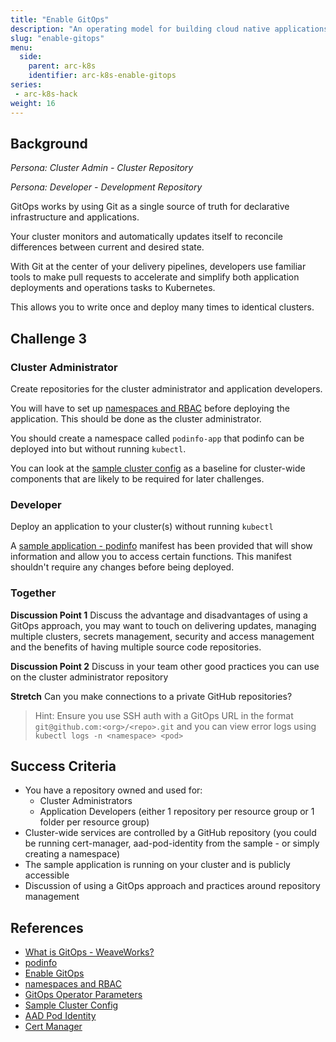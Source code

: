 ```yaml
---
title: "Enable GitOps"
description: "An operating model for building cloud native applications."
slug: "enable-gitops"
menu:
  side:
    parent: arc-k8s
    identifier: arc-k8s-enable-gitops
series:
 - arc-k8s-hack
weight: 16
---
```


## Background

*Persona: Cluster Admin - Cluster Repository*

*Persona: Developer - Development Repository*

GitOps works by using Git as a single source of truth for declarative infrastructure and applications.

Your cluster monitors and automatically updates itself to reconcile differences between current and desired state.

With Git at the center of your delivery pipelines, developers use familiar tools to make pull requests to accelerate and simplify both application deployments and operations tasks to Kubernetes.

This allows you to write once and deploy many times to identical clusters.

## Challenge 3

### Cluster Administrator

Create repositories for the cluster administrator and application developers.

You will have to set up [namespaces and RBAC](https://docs.microsoft.com/azure/azure-arc/kubernetes/tutorial-use-gitops-connected-cluster#create-a-configuration) before deploying the application. This should be done as the cluster administrator.

You should create a namespace called `podinfo-app` that podinfo can be deployed into but without running `kubectl`.

You can look at the [sample cluster config](https://github.com/jasoncabot-ms/arc-for-kubernetes/tree/main/cluster-config) as a baseline for cluster-wide components that are likely to be required for later challenges.

### Developer

Deploy an application to your cluster(s) without running `kubectl`

A [sample application - podinfo](/arc/kubernetes/hack/assets/podinfo.yaml) manifest has been provided that will show information and allow you to access certain functions. This manifest shouldn't require any changes before being deployed.

### Together

**Discussion Point 1** Discuss the advantage and disadvantages of using a GitOps approach, you may want to touch on delivering updates, managing multiple clusters, secrets management, security and access management and the benefits of having multiple source code repositories.

**Discussion Point 2** Discuss in your team other good practices you can use on the cluster administrator repository

**Stretch** Can you make connections to a private GitHub repositories?

> Hint: Ensure you use SSH auth with a GitOps URL in the format `git@github.com:<org>/<repo>.git` and you can view error logs using `kubectl logs -n <namespace> <pod>`

## Success Criteria

* You have a repository owned and used for:
  * Cluster Administrators
  * Application Developers (either 1 repository per resource group or 1 folder per resource group)
* Cluster-wide services are controlled by a GitHub repository (you could be running cert-manager, aad-pod-identity from the sample - or simply creating a namespace)
* The sample application is running on your cluster and is publicly accessible
* Discussion of using a GitOps approach and practices around repository management

## References

* [What is GitOps - WeaveWorks?](https://www.weave.works/technologies/gitops/)
* [podinfo](https://github.com/stefanprodan/podinfo)
* [Enable GitOps](https://docs.microsoft.com/azure/azure-arc/kubernetes/tutorial-use-gitops-connected-cluster)
* [namespaces and RBAC](https://docs.microsoft.com/azure/azure-arc/kubernetes/tutorial-use-gitops-connected-cluster#create-a-configuration)
* [GitOps Operator Parameters](https://docs.microsoft.com/azure/azure-arc/kubernetes/tutorial-use-gitops-connected-cluster#options-supported-in----operator-params)
* [Sample Cluster Config](https://github.com/jasoncabot-ms/arc-for-kubernetes/tree/main/cluster-config)
* [AAD Pod Identity](https://azure.github.io/aad-pod-identity/docs/getting-started/installation/#quick-install)
* [Cert Manager](https://cert-manager.io/docs/installation/#default-static-install)